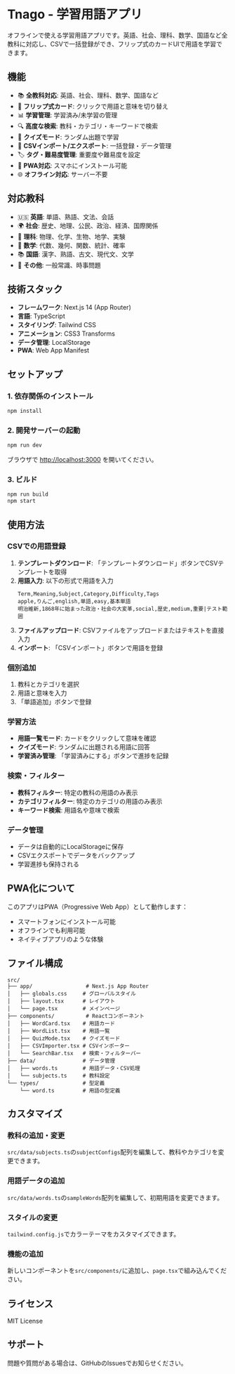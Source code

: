 # Tnago - 学習用語アプリ

オフラインで使える学習用語アプリです。英語、社会、理科、数学、国語など全教科に対応し、CSVで一括登録ができ、フリップ式のカードUIで用語を学習できます。

## 機能

- 📚 **全教科対応**: 英語、社会、理科、数学、国語など
- 🔄 **フリップ式カード**: クリックで用語と意味を切り替え
- 📊 **学習管理**: 学習済み/未学習の管理
- 🔍 **高度な検索**: 教科・カテゴリ・キーワードで検索
- 🎯 **クイズモード**: ランダム出題で学習
- 📁 **CSVインポート/エクスポート**: 一括登録・データ管理
- 🏷️ **タグ・難易度管理**: 重要度や難易度を設定
- 📱 **PWA対応**: スマホにインストール可能
- 🌐 **オフライン対応**: サーバー不要

## 対応教科

- 🇺🇸 **英語**: 単語、熟語、文法、会話
- 🌍 **社会**: 歴史、地理、公民、政治、経済、国際関係
- 🔬 **理科**: 物理、化学、生物、地学、実験
- 📐 **数学**: 代数、幾何、関数、統計、確率
- 📚 **国語**: 漢字、熟語、古文、現代文、文学
- 📝 **その他**: 一般常識、時事問題

## 技術スタック

- **フレームワーク**: Next.js 14 (App Router)
- **言語**: TypeScript
- **スタイリング**: Tailwind CSS
- **アニメーション**: CSS3 Transforms
- **データ管理**: LocalStorage
- **PWA**: Web App Manifest

## セットアップ

### 1. 依存関係のインストール

```bash
npm install
```

### 2. 開発サーバーの起動

```bash
npm run dev
```

ブラウザで [http://localhost:3000](http://localhost:3000) を開いてください。

### 3. ビルド

```bash
npm run build
npm start
```

## 使用方法

### CSVでの用語登録

1. **テンプレートダウンロード**: 「テンプレートダウンロード」ボタンでCSVテンプレートを取得
2. **用語入力**: 以下の形式で用語を入力
   ```csv
   Term,Meaning,Subject,Category,Difficulty,Tags
   apple,りんご,english,単語,easy,基本単語
   明治維新,1868年に始まった政治・社会の大変革,social,歴史,medium,重要|テスト範囲
   ```
3. **ファイルアップロード**: CSVファイルをアップロードまたはテキストを直接入力
4. **インポート**: 「CSVインポート」ボタンで用語を登録

### 個別追加

1. 教科とカテゴリを選択
2. 用語と意味を入力
3. 「単語追加」ボタンで登録

### 学習方法

- **用語一覧モード**: カードをクリックして意味を確認
- **クイズモード**: ランダムに出題される用語に回答
- **学習済み管理**: 「学習済みにする」ボタンで進捗を記録

### 検索・フィルター

- **教科フィルター**: 特定の教科の用語のみ表示
- **カテゴリフィルター**: 特定のカテゴリの用語のみ表示
- **キーワード検索**: 用語名や意味で検索

### データ管理

- データは自動的にLocalStorageに保存
- CSVエクスポートでデータをバックアップ
- 学習進捗も保持される

## PWA化について

このアプリはPWA（Progressive Web App）として動作します：

- スマートフォンにインストール可能
- オフラインでも利用可能
- ネイティブアプリのような体験

## ファイル構成

```
src/
├── app/                 # Next.js App Router
│   ├── globals.css     # グローバルスタイル
│   ├── layout.tsx      # レイアウト
│   └── page.tsx        # メインページ
├── components/          # Reactコンポーネント
│   ├── WordCard.tsx    # 用語カード
│   ├── WordList.tsx    # 用語一覧
│   ├── QuizMode.tsx    # クイズモード
│   ├── CSVImporter.tsx # CSVインポーター
│   └── SearchBar.tsx   # 検索・フィルターバー
├── data/               # データ管理
│   ├── words.ts        # 用語データ・CSV処理
│   └── subjects.ts     # 教科設定
└── types/              # 型定義
    └── word.ts         # 用語の型定義
```

## カスタマイズ

### 教科の追加・変更

`src/data/subjects.ts`の`subjectConfigs`配列を編集して、教科やカテゴリを変更できます。

### 用語データの追加

`src/data/words.ts`の`sampleWords`配列を編集して、初期用語を変更できます。

### スタイルの変更

`tailwind.config.js`でカラーテーマをカスタマイズできます。

### 機能の追加

新しいコンポーネントを`src/components/`に追加し、`page.tsx`で組み込んでください。

## ライセンス

MIT License

## サポート

問題や質問がある場合は、GitHubのIssuesでお知らせください。 